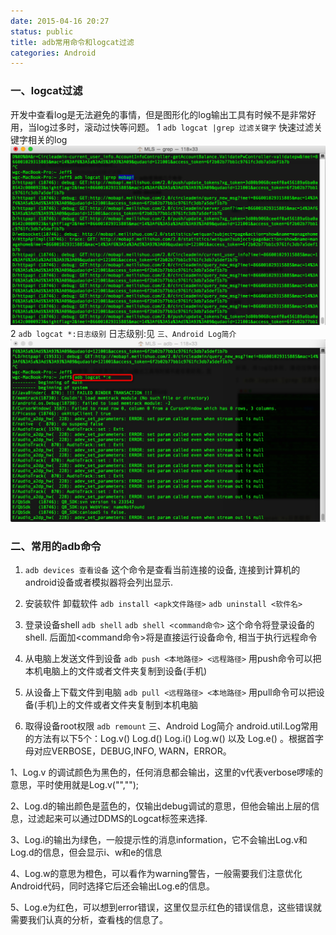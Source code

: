 ```yaml
---
date: 2015-04-16 20:27
status: public
title: adb常用命令和logcat过滤
categories: Android
---
```


### 一、logcat过滤
开发中查看log是无法避免的事情，但是图形化的log输出工具有时候不是非常好用，当log过多时，滚动过快等问题。
1 `adb logcat |grep 过滤关键字` 快速过滤关键字相关的log
![](adb常用命令和logcat过滤/grep过滤.png)
2 `adb logcat *:日志级别` 
日志级别:见 `三、Android Log简介`
![log level过滤](adb常用命令和logcat过滤/21-04-34.jpg)
### 二、常用的adb命令
1. `adb devices 查看设备` 这个命令是查看当前连接的设备, 连接到计算机的android设备或者模拟器将会列出显示.

2. 安装软件 卸载软件 
`adb install <apk文件路径>`
`adb uninstall <软件名>`

4. 登录设备shell
`adb shell`
`adb shell <command命令>`
这个命令将登录设备的shell.
后面加<command命令>将是直接运行设备命令, 相当于执行远程命令

5. 从电脑上发送文件到设备
`adb push <本地路径> <远程路径>`
用push命令可以把本机电脑上的文件或者文件夹复制到设备(手机)

6. 从设备上下载文件到电脑
`adb pull <远程路径> <本地路径>`
用pull命令可以把设备(手机)上的文件或者文件夹复制到本机电脑

7. 取得设备root权限
`adb remount`
三、Android Log简介
android.util.Log常用的方法有以下5个：Log.v() Log.d() Log.i() Log.w() 以及 Log.e() 。根据首字母对应VERBOSE，DEBUG,INFO, WARN，ERROR。

1、Log.v 的调试颜色为黑色的，任何消息都会输出，这里的v代表verbose啰嗦的意思，平时使用就是Log.v("","");

2、Log.d的输出颜色是蓝色的，仅输出debug调试的意思，但他会输出上层的信息，过滤起来可以通过DDMS的Logcat标签来选择.

3、Log.i的输出为绿色，一般提示性的消息information，它不会输出Log.v和Log.d的信息，但会显示i、w和e的信息

4、Log.w的意思为橙色，可以看作为warning警告，一般需要我们注意优化Android代码，同时选择它后还会输出Log.e的信息。

​5、Log.e为红色，可以想到error错误，这里仅显示红色的错误信息，这些错误就需要我们认真的分析，查看栈的信息了。

